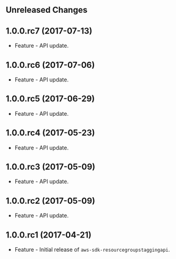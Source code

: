 Unreleased Changes
------------------

1.0.0.rc7 (2017-07-13)
------------------

* Feature - API update.

1.0.0.rc6 (2017-07-06)
------------------

* Feature - API update.

1.0.0.rc5 (2017-06-29)
------------------

* Feature - API update.

1.0.0.rc4 (2017-05-23)
------------------

* Feature - API update.

1.0.0.rc3 (2017-05-09)
------------------

* Feature - API update.

1.0.0.rc2 (2017-05-09)
------------------

* Feature - API update.

1.0.0.rc1 (2017-04-21)
------------------

* Feature - Initial release of `aws-sdk-resourcegroupstaggingapi`.

